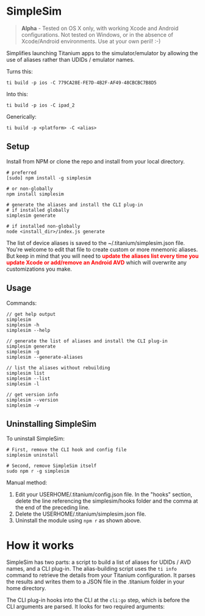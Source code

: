 # SimpleSim

> **Alpha** - Tested on OS X only, with working Xcode and Android configurations. Not tested on Windows, or in the absence of Xcode/Android environments. Use at your own peril! :-)

Simplifies launching Titanium apps to the simulator/emulator by allowing the use of aliases rather than UDIDs / emulator names.

Turns this:

```shell
ti build -p ios -C 779CA28E-FE7D-4B2F-AF49-48CBCBC7B8D5
```

Into this:

```shell
ti build -p ios -C ipad_2
```

Generically:

```shell
ti build -p <platform> -C <alias>
```

## Setup

Install from NPM or clone the repo and install from your local directory.

```shell
# preferred
[sudo] npm install -g simplesim

# or non-globally
npm install simplesim

# generate the aliases and install the CLI plug-in
# if installed globally
simplesim generate

# if installed non-globally
node <install_dir>/index.js generate
```

The list of device aliases is saved to the ~/.titanium/simplesim.json file. You're welcome to edit that file to create custom or more mnemonic aliases. But keep in mind that you will need to <span style="color:red;">**update the aliases list every time you update Xcode or add/remove an Android AVD**</span> which will overwrite any customizations you make.

## Usage

Commands:

```shell
// get help output
simplesim
simplesim -h
simplesim --help

// generate the list of aliases and install the CLI plug-in
simplesim generate
simplesim -g
simplesim --generate-aliases

// list the aliases without rebuilding
simplesim list
simplesim --list
simplesim -l

// get version info
simplesim --version
simplesim -v
```

## Uninstalling SimpleSim

To uninstall SimpleSim:

```shell
# First, remove the CLI hook and config file
simplesim uninstall

# Second, remove SimpleSim itself
sudo npm r -g simplesim
```

Manual method:

1. Edit your USERHOME/.titanium/config.json file. In the "hooks" section, delete the line referencing the simplesim/hooks folder and the comma at the end of the preceding line.
2. Delete the USERHOME/.titanium/simplesim.json file.
3. Uninstall the module using `npm r` as shown above.


# How it works

SimpleSim has two parts: a script to build a list of aliases for UDIDs / AVD names, and a CLI plug-in. The alias-building script uses the `ti info` command to retrieve the details from your Titanium configuration. It parses the results and writes them to a JSON file in the .titanium folder in your home directory.

The CLI plug-in hooks into the CLI at the `cli:go` step, which is before the CLI arguments are parsed. It looks for two required arguments: